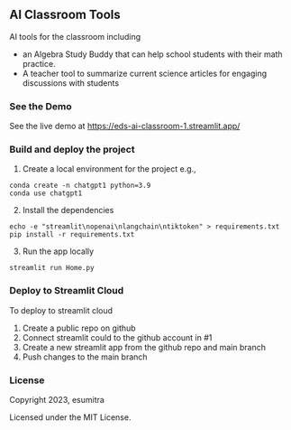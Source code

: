 ## AI Classroom Tools
AI tools for the classroom including
- an Algebra Study Buddy that can help school students with their math practice.
- A teacher tool to summarize current science articles for engaging discussions with students

### See the Demo
See the live demo at https://eds-ai-classroom-1.streamlit.app/

### Build and deploy the project
1. Create a local environment for the project
e.g.,
```
conda create -n chatgpt1 python=3.9
conda use chatgpt1
```

2. Install the dependencies

```
echo -e "streamlit\nopenai\nlangchain\ntiktoken" > requirements.txt
pip install -r requirements.txt
```

3. Run the app locally

`streamlit run Home.py`

### Deploy to Streamlit Cloud
To deploy to streamlit cloud
1. Create a public repo on github
2. Connect streamlit could to the github account in #1
3. Create a new streamlit app from the github repo and main branch
4. Push changes to the main branch

### License
Copyright 2023, esumitra

Licensed under the MIT License.